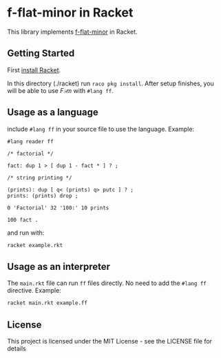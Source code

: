 # f-flat-minor in Racket

This library implements [f-flat-minor](../README.md) in Racket.

## Getting Started

First [install Racket](https://docs.racket-lang.org/getting-started/index.html).

In this directory (./racket) run `raco pkg install`.  After setup finishes, you will be able to use _F♭m_ with `#lang ff`.

## Usage as a language

include `#lang ff` in your source file to use the language.  Example:

```
#lang reader ff

/* factorial */

fact: dup 1 > [ dup 1 - fact * ] ? ;

/* string printing */

(prints): dup [ q< (prints) q> putc ] ? ;
prints: (prints) drop ;

0 'Factorial' 32 '100:' 10 prints

100 fact .
```

and run with:

```sh
racket example.rkt
```

## Usage as an interpreter

The `main.rkt` file can run `ff` files directly.  No need to add the `#lang ff` directive.  Example:

```sh
racket main.rkt example.ff
```

## License

This project is licensed under the MIT License - see the LICENSE file for details